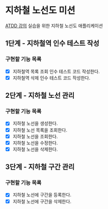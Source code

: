 # 지하철 노선도 미션
[ATDD 강의](https://edu.nextstep.camp/c/R89PYi5H) 실습을 위한 지하철 노선도 애플리케이션

## 1단계 - 지하철역 인수 테스트 작성
### 구현할 기능 목록
- [x] 지하철역 목록 조회 인수 테스트 코드 작성한다.
- [x] 지하철역 삭제 인수 테스트 코드 작성한다.

## 2단계 - 지하철 노선 관리
### 구현할 기능 목록
- [x] 지하철 노선을 생성한다.
- [x] 지하철 노선 목록을 조회한다.
- [x] 지하철 노선을 조회한다.
- [x] 지하철 노선을 수정한다.
- [x] 지하철 노선을 삭제한다.

## 3단계 - 지하철 구간 관리
### 구현할 기능 목록
- [x] 지하철 노선에 구간을 등록한다.
- [x] 지하철 노선에 구간을 삭제한다.
